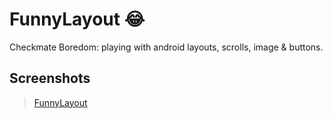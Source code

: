 # FunnyLayout 😂
Checkmate Boredom: playing with android layouts, scrolls, image &amp; buttons.

## Screenshots
<blockquote class="imgur-embed-pub" lang="en" data-id="a/7JCPBvW"  ><a href="//imgur.com/a/7JCPBvW">FunnyLayout</a></blockquote><script async src="//s.imgur.com/min/embed.js" charset="utf-8"></script>

